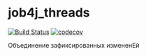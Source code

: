 # job4j_threads

[![Build Status](https://app.travis-ci.com/AleksanrMo/job4j_threads.svg?branch=master)](https://app.travis-ci.com/AleksanrMo/job4j_threads)
[![codecov](https://codecov.io/gh/AleksanrMo/job4j_threads/branch/master/graph/badge.svg?token=P5EZ9ZOPZZ)](https://codecov.io/gh/AleksanrMo/job4j_threads)

Объединение зафиксированных измененEй